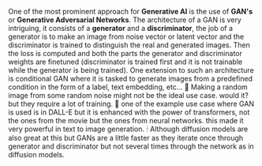 One of the most prominent approach for **Generative AI** is the use of **GAN's** or **Generative Adversarial Networks**. 
The architecture of a GAN is very intriguing, it consists of a **generator** and a **discriminator**, the job of a generator is to make an image from noise vector or latent vector and the discriminator is trained to distinguish the real and generated images. 
Then the loss is computed and both the parts the generator and discriminator weights are finetuned (discriminator is trained first and it is not trainable while the generator is being trained).
One extension to such an architecture is conditional GAN where it is tasked to generate images from a predefined condition in the form of a label, text embedding, etc... 
💈 Making a random image from some random noise might not be the ideal use case. would it? but they require a lot of training. 
🤖 one of the example use case where GAN is used is in DALL-E but it is enhanced with the power of transformers, not the ones from the movie but the ones from neural networks. this made it very powerful in text to image generation. 
🕯 Although diffusion models are also great at this but GANs are a little faster as they iterate once through generator and discriminator but not several times through the network as in diffusion models.
